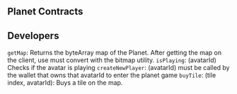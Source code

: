 ## Planet Contracts

## Developers

`getMap`: Returns the byteArray map of the Planet. After getting the map on the client, use must convert with the bitmap utility.
`isPlaying`: (avatarId) Checks if the avatar is playing
`createNewPlayer`: (avatarId) must be called by the wallet that owns that avatarId to enter the planet game
`buyTile`: (tile index, avatarId): Buys a tile on the map.
